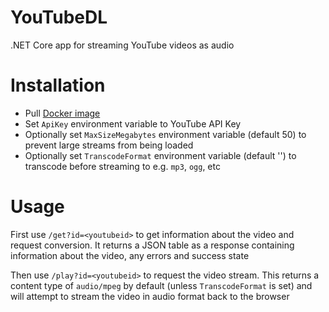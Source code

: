 # YouTubeDL
.NET Core app for streaming YouTube videos as audio

# Installation
- Pull [Docker image](https://github.com/MattJeanes/YouTubeDL/packages/328682?version=latest)
- Set `ApiKey` environment variable to YouTube API Key
- Optionally set `MaxSizeMegabytes` environment variable (default 50) to prevent large streams from being loaded
- Optionally set `TranscodeFormat` environment variable (default '') to transcode before streaming to e.g. `mp3`, `ogg`, etc

# Usage
First use `/get?id=<youtubeid>` to get information about the video and request conversion. It returns a JSON table as a response containing information about the video, any errors and success state

Then use `/play?id=<youtubeid>` to request the video stream. This returns a content type of `audio/mpeg` by default (unless `TranscodeFormat` is set) and will attempt to stream the video in audio format back to the browser
